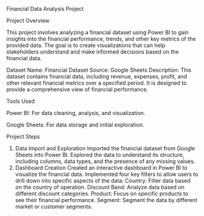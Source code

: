 Financial Data Analysis Project


Project Overview


This project involves analyzing a financial dataset using Power BI to gain insights into the financial performance, trends, and other key metrics of the provided data. The goal is to create visualizations that can help stakeholders understand and make informed decisions based on the financial data.

Dataset
Name: Financial Dataset
Source: Google Sheets
Description: This dataset contains financial data, including revenue, expenses, profit, and other relevant financial metrics over a specified period. It is designed to provide a comprehensive view of financial performance.


Tools Used


Power BI: For data cleaning, analysis, and visualization.


Google Sheets: For data storage and initial exploration.


Project Steps
1. Data Import and Exploration
Imported the financial dataset from Google Sheets into Power BI.
Explored the data to understand its structure, including columns, data types, and the presence of any missing values.
2. Dashboard Creation
Created an interactive dashboard in Power BI to visualize the financial data.
Implemented four key filters to allow users to drill down into specific aspects of the data:
Country: Filter data based on the country of operation.
Discount Band: Analyze data based on different discount categories.
Product: Focus on specific products to see their financial performance.
Segment: Segment the data by different market or customer segments.
